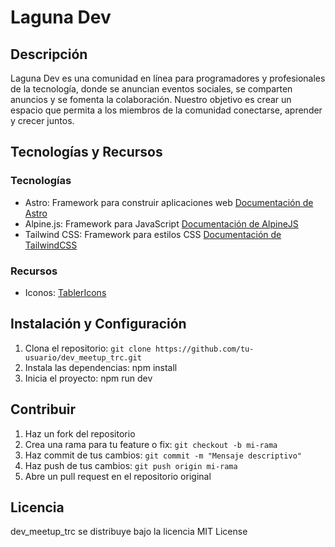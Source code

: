 # Laguna Dev
## Descripción
Laguna Dev es una comunidad en línea para programadores y profesionales de la tecnología, donde se anuncian eventos sociales, se comparten anuncios y se fomenta la colaboración. Nuestro objetivo es crear un espacio que permita a los miembros de la comunidad conectarse, aprender y crecer juntos.
## Tecnologías y Recursos
### Tecnologías
* Astro: Framework para construir aplicaciones web [Documentación de Astro](https://astro.build/)
* Alpine.js: Framework para JavaScript [Documentación de AlpineJS](https://alpinejs.dev/)
* Tailwind CSS: Framework para estilos CSS [Documentación de TailwindCSS](https://tailwindcss.com/)
### Recursos
* Iconos: [TablerIcons](https://tabler.io/icons)
## Instalación y Configuración
1. Clona el repositorio: `git clone https://github.com/tu-usuario/dev_meetup_trc.git`
2. Instala las dependencias: npm install
3. Inicia el proyecto: npm run dev
## Contribuir
1. Haz un fork del repositorio
2. Crea una rama para tu feature o fix: `git checkout -b mi-rama`
3. Haz commit de tus cambios: `git commit -m "Mensaje descriptivo"`
4. Haz push de tus cambios: `git push origin mi-rama`
5. Abre un pull request en el repositorio original
## Licencia
dev_meetup_trc se distribuye bajo la licencia MIT License

